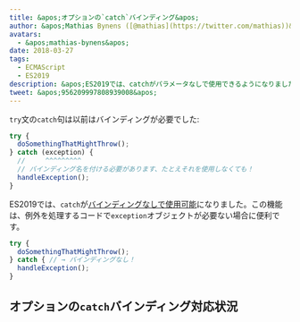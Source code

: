 ```yaml
---
title: &apos;オプションの`catch`バインディング&apos;
author: &apos;Mathias Bynens ([@mathias](https://twitter.com/mathias))&apos;
avatars:
  - &apos;mathias-bynens&apos;
date: 2018-03-27
tags:
  - ECMAScript
  - ES2019
description: &apos;ES2019では、catchがパラメータなしで使用できるようになりました。&apos;
tweet: &apos;956209997808939008&apos;
---
```

`try`文の`catch`句は以前はバインディングが必要でした:

```js
try {
  doSomethingThatMightThrow();
} catch (exception) {
  //     ^^^^^^^^^
  // バインディング名を付ける必要があります、たとえそれを使用しなくても！
  handleException();
}
```

ES2019では、`catch`が[バインディングなしで使用可能](https://tc39.es/proposal-optional-catch-binding/)になりました。この機能は、例外を処理するコードで`exception`オブジェクトが必要ない場合に便利です。

```js
try {
  doSomethingThatMightThrow();
} catch { // → バインディングなし！
  handleException();
}
```

## オプションの`catch`バインディング対応状況

<feature-support chrome="66 /blog/v8-release-66#optional-catch-binding"
                 firefox="58 https://bugzilla.mozilla.org/show_bug.cgi?id=1380881"
                 safari="yes https://trac.webkit.org/changeset/220068/webkit"
                 nodejs="10 https://github.com/nodejs/node/blob/master/doc/changelogs/CHANGELOG_V10.md#2018-04-24-version-1000-current-jasnell"
                 babel="yes"></feature-support>

<!--truncate-->